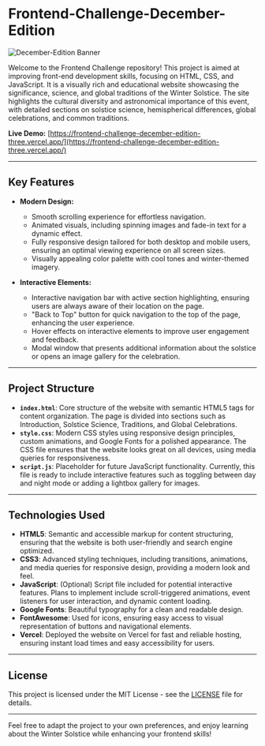 # Frontend-Challenge-December-Edition

![December-Edition Banner](https://drive.google.com/file/d/1LIbymYpvMqQpsMsAN55CJ2hGSfgNb-Vs/view?usp=drive_link)

Welcome to the Frontend Challenge repository! This project is aimed at improving front-end development skills, focusing on HTML, CSS, and JavaScript. It is a visually rich and educational website showcasing the significance, science, and global traditions of the Winter Solstice. The site highlights the cultural diversity and astronomical importance of this event, with detailed sections on solstice science, hemispherical differences, global celebrations, and common traditions.

**Live Demo:** [https://frontend-challenge-december-edition-three.vercel.app/](https://frontend-challenge-december-edition-three.vercel.app/)

---

## Key Features
- **Modern Design:**
  - Smooth scrolling experience for effortless navigation.
  - Animated visuals, including spinning images and fade-in text for a dynamic effect.
  - Fully responsive design tailored for both desktop and mobile users, ensuring an optimal viewing experience on all screen sizes.
  - Visually appealing color palette with cool tones and winter-themed imagery.
  
- **Interactive Elements:**
  - Interactive navigation bar with active section highlighting, ensuring users are always aware of their location on the page.
  - "Back to Top" button for quick navigation to the top of the page, enhancing the user experience.
  - Hover effects on interactive elements to improve user engagement and feedback.
  - Modal window that presents additional information about the solstice or opens an image gallery for the celebration.

---

## Project Structure
- **`index.html`**: Core structure of the website with semantic HTML5 tags for content organization. The page is divided into sections such as Introduction, Solstice Science, Traditions, and Global Celebrations.
- **`style.css`**: Modern CSS styles using responsive design principles, custom animations, and Google Fonts for a polished appearance. The CSS file ensures that the website looks great on all devices, using media queries for responsiveness.
- **`script.js`**: Placeholder for future JavaScript functionality. Currently, this file is ready to include interactive features such as toggling between day and night mode or adding a lightbox gallery for images.

---

## Technologies Used
- **HTML5**: Semantic and accessible markup for content structuring, ensuring that the website is both user-friendly and search engine optimized.
- **CSS3**: Advanced styling techniques, including transitions, animations, and media queries for responsive design, providing a modern look and feel.
- **JavaScript**: (Optional) Script file included for potential interactive features. Plans to implement include scroll-triggered animations, event listeners for user interaction, and dynamic content loading.
- **Google Fonts**: Beautiful typography for a clean and readable design.
- **FontAwesome**: Used for icons, ensuring easy access to visual representation of buttons and navigational elements.
- **Vercel**: Deployed the website on Vercel for fast and reliable hosting, ensuring instant load times and easy accessibility for users.

---

## License
This project is licensed under the MIT License - see the [LICENSE](LICENSE) file for details.

---

Feel free to adapt the project to your own preferences, and enjoy learning about the Winter Solstice while enhancing your frontend skills!
